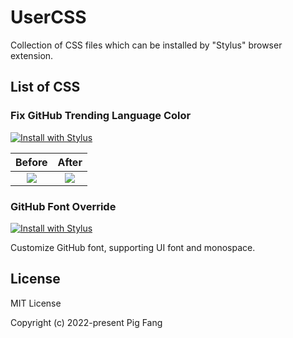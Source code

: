 # UserCSS

Collection of CSS files which can be installed by "Stylus" browser extension.

## List of CSS

### Fix GitHub Trending Language Color

[![Install with Stylus](https://img.shields.io/badge/Install%20with-Stylus-00adad.svg)](https://raw.githubusercontent.com/g-plane/UserCSS/main/css/fix-github-trending-language-color.user.css)

|                              Before                               |                              After                               |
| :---------------------------------------------------------------: | :--------------------------------------------------------------: |
| ![](./screenshots/fix-github-trending-language-color/before.webp) | ![](./screenshots/fix-github-trending-language-color/after.webp) |

### GitHub Font Override

[![Install with Stylus](https://img.shields.io/badge/Install%20with-Stylus-00adad.svg)](https://raw.githubusercontent.com/g-plane/UserCSS/main/css/github-font-override.user.css)

Customize GitHub font, supporting UI font and monospace.

## License

MIT License

Copyright (c) 2022-present Pig Fang
